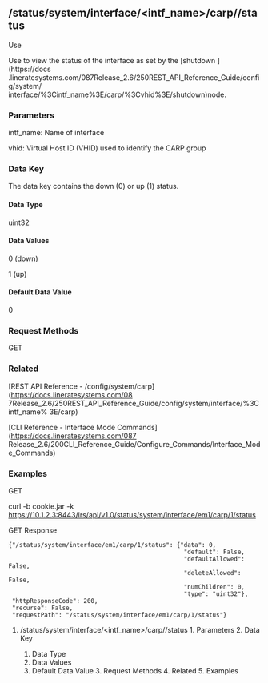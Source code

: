 ## /status/system/interface/<intf_name>/carp/<vhid>/status

Use

Use to view the status of the interface as set by the [shutdown ](https://docs
.lineratesystems.com/087Release_2.6/250REST_API_Reference_Guide/config/system/
interface/%3Cintf_name%3E/carp/%3Cvhid%3E/shutdown)node.

### Parameters

intf_name: Name of interface

vhid: Virtual Host ID (VHID) used to identify the CARP group

### Data Key

The data key contains the down (0) or up (1) status.

#### Data Type

uint32

#### Data Values

0 (down)

1 (up)

#### Default Data Value

0

### Request Methods

GET

### Related

[REST API Reference - /config/system/carp](https://docs.lineratesystems.com/08
7Release_2.6/250REST_API_Reference_Guide/config/system/interface/%3Cintf_name%
3E/carp)

[CLI Reference - Interface Mode Commands](https://docs.lineratesystems.com/087
Release_2.6/200CLI_Reference_Guide/Configure_Commands/Interface_Mode_Commands)

### Examples

GET

curl -b cookie.jar -k
https://10.1.2.3:8443/lrs/api/v1.0/status/system/interface/em1/carp/1/status

GET Response

    
    {"/status/system/interface/em1/carp/1/status": {"data": 0,
                                                     "default": False,
                                                     "defaultAllowed": False,
                                                     "deleteAllowed": False,
                                                     "numChildren": 0,
                                                     "type": "uint32"},
     "httpResponseCode": 200,
     "recurse": False,
     "requestPath": "/status/system/interface/em1/carp/1/status"}
    

  1. /status/system/interface/<intf_name>/carp/<vhid>/status
    1. Parameters
    2. Data Key
      1. Data Type
      2. Data Values
      3. Default Data Value
    3. Request Methods
    4. Related
    5. Examples

